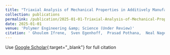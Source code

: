 ```yaml
---
title: "Triaxial Analysis of Mechanical Properties in Additively Manufactured Layered Material"
collection: publications
permalink: /publication/2025-01-01-Triaxial-Analysis-of-Mechanical-Properties-in-Additively-Manufactured-Layered-Material
date: 2025-01-01
venue: 'Polymer Engineering &amp; Science (Under Review)'
citation: ' Ghoulem Ifrene,  Sven Egenhoff,  Prasad Pothana,  Neal Nagel,  Kuldeep Singh, &quot;Triaxial Analysis of Mechanical Properties in Additively Manufactured Layered Material.&quot; Polymer Engineering &amp;amp; Science (Under Review), 2025.'
---
```

Use [Google Scholar](https://scholar.google.com/scholar?q=Triaxial+Analysis+of+Mechanical+Properties+in+Additively+Manufactured+Layered+Material){:target="_blank"} for full citation